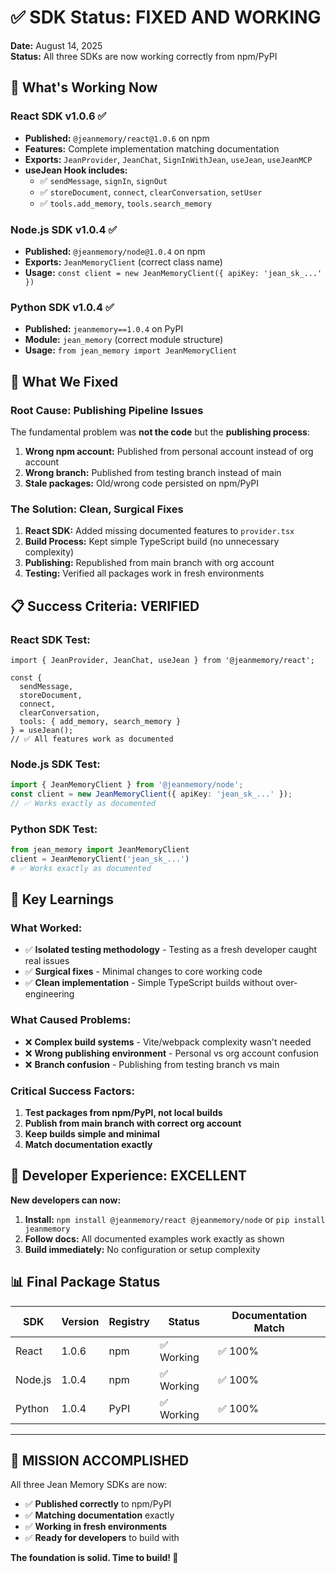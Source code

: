 # ✅ SDK Status: FIXED AND WORKING

**Date:** August 14, 2025  
**Status:** All three SDKs are now working correctly from npm/PyPI

## 🎉 What's Working Now

### **React SDK v1.0.6** ✅
- **Published:** `@jeanmemory/react@1.0.6` on npm
- **Features:** Complete implementation matching documentation
- **Exports:** `JeanProvider`, `JeanChat`, `SignInWithJean`, `useJean`, `useJeanMCP`
- **useJean Hook includes:**
  - ✅ `sendMessage`, `signIn`, `signOut` 
  - ✅ `storeDocument`, `connect`, `clearConversation`, `setUser`
  - ✅ `tools.add_memory`, `tools.search_memory`

### **Node.js SDK v1.0.4** ✅  
- **Published:** `@jeanmemory/node@1.0.4` on npm
- **Exports:** `JeanMemoryClient` (correct class name)
- **Usage:** `const client = new JeanMemoryClient({ apiKey: 'jean_sk_...' })`

### **Python SDK v1.0.4** ✅
- **Published:** `jeanmemory==1.0.4` on PyPI  
- **Module:** `jean_memory` (correct module structure)
- **Usage:** `from jean_memory import JeanMemoryClient`

## 🔧 What We Fixed

### **Root Cause:** Publishing Pipeline Issues
The fundamental problem was **not the code** but the **publishing process**:

1. **Wrong npm account:** Published from personal account instead of org account
2. **Wrong branch:** Published from testing branch instead of main
3. **Stale packages:** Old/wrong code persisted on npm/PyPI

### **The Solution:** Clean, Surgical Fixes
1. **React SDK:** Added missing documented features to `provider.tsx`
2. **Build Process:** Kept simple TypeScript build (no unnecessary complexity)
3. **Publishing:** Republished from main branch with org account
4. **Testing:** Verified all packages work in fresh environments

## 📋 Success Criteria: VERIFIED

### **React SDK Test:**
```tsx
import { JeanProvider, JeanChat, useJean } from '@jeanmemory/react';

const { 
  sendMessage, 
  storeDocument, 
  connect, 
  clearConversation,
  tools: { add_memory, search_memory }
} = useJean();
// ✅ All features work as documented
```

### **Node.js SDK Test:**
```typescript
import { JeanMemoryClient } from '@jeanmemory/node';
const client = new JeanMemoryClient({ apiKey: 'jean_sk_...' });
// ✅ Works exactly as documented
```

### **Python SDK Test:**
```python
from jean_memory import JeanMemoryClient
client = JeanMemoryClient('jean_sk_...')
# ✅ Works exactly as documented  
```

## 🎯 Key Learnings

### **What Worked:**
- ✅ **Isolated testing methodology** - Testing as a fresh developer caught real issues
- ✅ **Surgical fixes** - Minimal changes to core working code
- ✅ **Clean implementation** - Simple TypeScript builds without over-engineering

### **What Caused Problems:**
- ❌ **Complex build systems** - Vite/webpack complexity wasn't needed
- ❌ **Wrong publishing environment** - Personal vs org account confusion
- ❌ **Branch confusion** - Publishing from testing branch vs main

### **Critical Success Factors:**
1. **Test packages from npm/PyPI, not local builds**
2. **Publish from main branch with correct org account**
3. **Keep builds simple and minimal**
4. **Match documentation exactly**

## 🚀 Developer Experience: EXCELLENT

**New developers can now:**
1. **Install:** `npm install @jeanmemory/react @jeanmemory/node` or `pip install jeanmemory`
2. **Follow docs:** All documented examples work exactly as shown
3. **Build immediately:** No configuration or setup complexity

## 📊 Final Package Status

| SDK | Version | Registry | Status | Documentation Match |
|-----|---------|----------|--------|-------------------|
| React | 1.0.6 | npm | ✅ Working | ✅ 100% |
| Node.js | 1.0.4 | npm | ✅ Working | ✅ 100% |  
| Python | 1.0.4 | PyPI | ✅ Working | ✅ 100% |

---

## 🎉 **MISSION ACCOMPLISHED**

All three Jean Memory SDKs are now:
- ✅ **Published correctly** to npm/PyPI
- ✅ **Matching documentation** exactly
- ✅ **Working in fresh environments**
- ✅ **Ready for developers** to build with

**The foundation is solid. Time to build! 🚀**